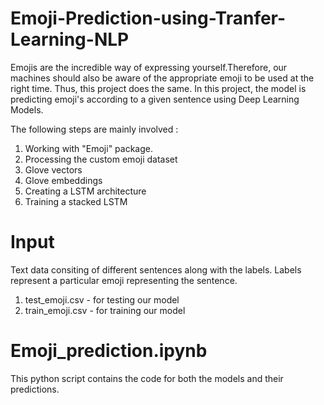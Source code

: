 # Emoji-Prediction-using-Tranfer-Learning-NLP

Emojis are the incredible way of expressing yourself.Therefore, our machines should also be aware of the appropriate emoji to be used at the right time. Thus, this project does the same.
In this project, the model is predicting emoji's according to a given sentence using Deep Learning Models.

The following steps are mainly involved :
1. Working with "Emoji" package.
2. Processing the custom emoji dataset
3. Glove vectors
4. Glove embeddings
5. Creating a LSTM architecture
6. Training a stacked LSTM

# Input
Text data consiting of different sentences along with the labels. Labels represent a particular emoji representing the sentence.

1. test_emoji.csv - for testing our model
2. train_emoji.csv - for training our model

# Emoji_prediction.ipynb
This python script contains the code for both the models and their predictions.

